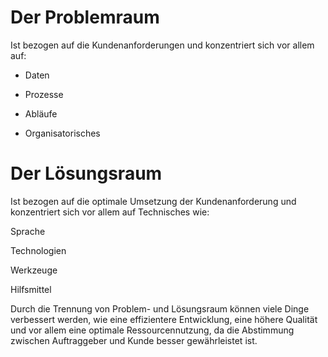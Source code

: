 # Der Problemraum
Ist bezogen auf die Kundenanforderungen und konzentriert sich vor allem auf:

* Daten

* Prozesse

* Abläufe

* Organisatorisches

# Der Lösungsraum
Ist bezogen auf die optimale Umsetzung der Kundenanforderung und konzentriert sich vor allem auf Technisches wie:

Sprache

Technologien

Werkzeuge

Hilfsmittel

Durch die Trennung von Problem- und Lösungsraum können viele Dinge verbessert werden, wie eine effizientere Entwicklung, eine höhere Qualität und vor allem eine optimale Ressourcennutzung, da die Abstimmung zwischen Auftraggeber und Kunde besser gewährleistet ist.

